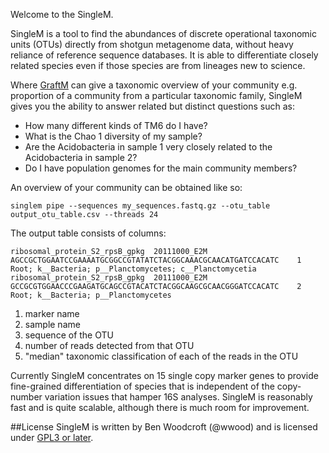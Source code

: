 Welcome to the SingleM.

SingleM is a tool to find the abundances of discrete operational taxonomic units (OTUs) directly from shotgun metagenome data, without heavy reliance of reference sequence databases. It is able to differentiate closely related species even if those species are from lineages new to science.

Where [GraftM](https://github.com/geronimp/graftM) can give a taxonomic overview of your community e.g. proportion of a community from a particular taxonomic family, SingleM gives you the ability to answer related but distinct questions such as:

* How many different kinds of TM6 do I have?
* What is the Chao 1 diversity of my sample?
* Are the Acidobacteria in sample 1 very closely related to the Acidobacteria in sample 2?
* Do I have population genomes for the main community members?

An overview of your community can be obtained like so:
```
singlem pipe --sequences my_sequences.fastq.gz --otu_table output_otu_table.csv --threads 24
```
The output table consists of columns:
```
ribosomal_protein_S2_rpsB_gpkg  20111000_E2M    AGCCGCTGGAATCCGAAAATGCGGCCGTATATCTACGGCAAACGCAACATGATCCACATC    1       Root; k__Bacteria; p__Planctomycetes; c__Planctomycetia
ribosomal_protein_S2_rpsB_gpkg  20111000_E2M    GCCGCGTGGAACCCGAAGATGCAGCCGTACATCTACGGCAAGCGCAACGGGATCCACATC    2       Root; k__Bacteria; p__Planctomycetes
```
1. marker name
2. sample name
3. sequence of the OTU
4. number of reads detected from that OTU
5. "median" taxonomic classification of each of the reads in the OTU

Currently SingleM concentrates on 15 single copy marker genes to provide fine-grained differentiation of species that is independent of the copy-number variation issues that hamper 16S analyses. SingleM is reasonably fast and is quite scalable, although there is much room for improvement.

##License
SingleM is written by Ben Woodcroft (@wwood) and is licensed under [GPL3 or later](https://gnu.org/licenses/gpl.html).
